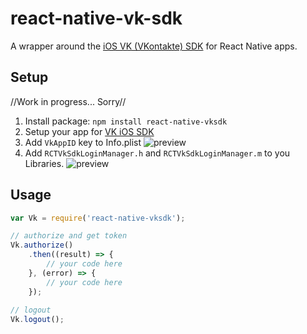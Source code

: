 # react-native-vk-sdk

A wrapper around the [iOS VK (VKontakte) SDK](https://github.com/VKCOM/vk-ios-sdk) for React Native apps.

## Setup

//Work in progress... Sorry//

1. Install package: `npm install react-native-vksdk`
1. Setup your app for [VK iOS SDK](https://github.com/VKCOM/vk-ios-sdk)
2. Add `VkAppID` key to Info.plist <img src="https://raw.githubusercontent.com/doochik/react-native-vk-sdk/master/docs/plist.png" alt="preview" />
3. Add `RCTVkSdkLoginManager.h` and `RCTVkSdkLoginManager.m` to you Libraries. <img src="https://raw.githubusercontent.com/doochik/react-native-vk-sdk/master/docs/add.png" alt="preview" />

## Usage

```js
var Vk = require('react-native-vksdk');

// authorize and get token
Vk.authorize()
    .then((result) => {
        // your code here
    }, (error) => {
        // your code here
    });
    
// logout
Vk.logout();
    
```

